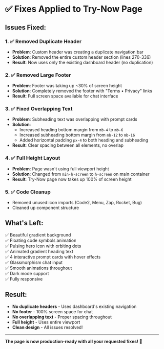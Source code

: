 # ✅ Fixes Applied to Try-Now Page

## Issues Fixed:

### 1. ✅ **Removed Duplicate Header**
- **Problem**: Custom header was creating a duplicate navigation bar
- **Solution**: Removed the entire custom header section (lines 270-336)
- **Result**: Now uses only the existing dashboard header (no duplication)

### 2. ✅ **Removed Large Footer**
- **Problem**: Footer was taking up ~30% of screen height
- **Solution**: Completely removed the footer with "Terms • Privacy" links
- **Result**: Full screen space available for chat interface

### 3. ✅ **Fixed Overlapping Text**
- **Problem**: Subheading text was overlapping with prompt cards
- **Solution**: 
  - Increased heading bottom margin from `mb-4` to `mb-6`
  - Increased subheading bottom margin from `mb-12` to `mb-16`
  - Added horizontal padding `px-4` to both heading and subheading
- **Result**: Clear spacing between all elements, no overlap

### 4. ✅ **Full Height Layout**
- **Problem**: Page wasn't using full viewport height
- **Solution**: Changed from `min-h-screen` to `h-screen` on main container
- **Result**: Try-Now page now takes up 100% of screen height

### 5. ✅ **Code Cleanup**
- Removed unused icon imports (Code2, Menu, Zap, Rocket, Bug)
- Cleaned up component structure

## What's Left:

✅ Beautiful gradient background  
✅ Floating code symbols animation  
✅ Pulsing hero icon with orbiting dots  
✅ Animated gradient heading text  
✅ 4 interactive prompt cards with hover effects  
✅ Glassmorphism chat input  
✅ Smooth animations throughout  
✅ Dark mode support  
✅ Fully responsive  

## Result:

- **No duplicate headers** - Uses dashboard's existing navigation
- **No footer** - 100% screen space for chat
- **No overlapping text** - Proper spacing throughout
- **Full height** - Uses entire viewport
- **Clean design** - All issues resolved!

---

**The page is now production-ready with all your requested fixes!** 🚀
